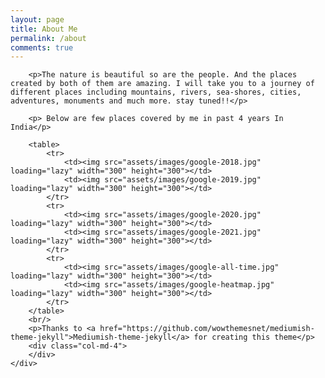 ```yaml
---
layout: page
title: About Me
permalink: /about
comments: true
---
```


<div class="row justify-content-between">
    <div class="col-md-8 pr-5">

        <p>The nature is beautiful so are the people. And the places created by both of them are amazing. I will take you to a journey of different places including mountains, rivers, sea-shores, cities, adventures, monuments and much more. stay tuned!!</p>
        
        <p> Below are few places covered by me in past 4 years In India</p>

        <table>
            <tr>
                <td><img src="assets/images/google-2018.jpg" loading="lazy" width="300" height="300"></td>
                <td><img src="assets/images/google-2019.jpg" loading="lazy" width="300" height="300"></td>
            </tr>
            <tr>
                <td><img src="assets/images/google-2020.jpg" loading="lazy" width="300" height="300"></td>
                <td><img src="assets/images/google-2021.jpg" loading="lazy" width="300" height="300"></td>
            </tr>
            <tr>
                <td><img src="assets/images/google-all-time.jpg" loading="lazy" width="300" height="300"></td>
                <td><img src="assets/images/google-heatmap.jpg" loading="lazy" width="300" height="300"></td>
            </tr>
        </table>
        <br/>
        <p>Thanks to <a href="https://github.com/wowthemesnet/mediumish-theme-jekyll">Mediumish-theme-jekyll</a> for creating this theme</p>
        <div class="col-md-4">
        </div>
    </div>
</div>
